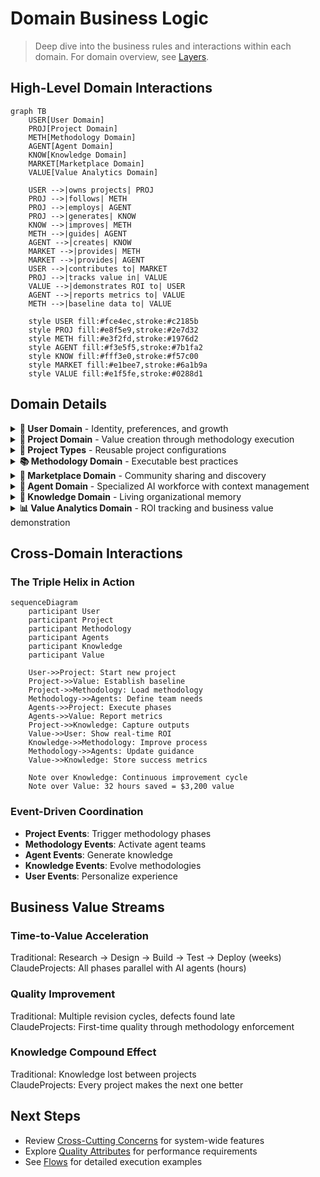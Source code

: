 # Domain Business Logic

> Deep dive into the business rules and interactions within each domain. For domain overview, see [Layers](Layers.md#domain-layer---triple-helix-core).

## High-Level Domain Interactions

```mermaid
graph TB
    USER[User Domain]
    PROJ[Project Domain]
    METH[Methodology Domain]
    AGENT[Agent Domain]
    KNOW[Knowledge Domain]
    MARKET[Marketplace Domain]
    VALUE[Value Analytics Domain]
    
    USER -->|owns projects| PROJ
    PROJ -->|follows| METH
    PROJ -->|employs| AGENT
    PROJ -->|generates| KNOW
    KNOW -->|improves| METH
    METH -->|guides| AGENT
    AGENT -->|creates| KNOW
    MARKET -->|provides| METH
    MARKET -->|provides| AGENT
    USER -->|contributes to| MARKET
    PROJ -->|tracks value in| VALUE
    VALUE -->|demonstrates ROI to| USER
    AGENT -->|reports metrics to| VALUE
    METH -->|baseline data to| VALUE
    
    style USER fill:#fce4ec,stroke:#c2185b
    style PROJ fill:#e8f5e9,stroke:#2e7d32
    style METH fill:#e3f2fd,stroke:#1976d2
    style AGENT fill:#f3e5f5,stroke:#7b1fa2
    style KNOW fill:#fff3e0,stroke:#f57c00
    style MARKET fill:#e1bee7,stroke:#6a1b9a
    style VALUE fill:#e1f5fe,stroke:#0288d1
```

## Domain Details

<details>
<summary><b>👤 User Domain</b> - Identity, preferences, and growth</summary>

### Business Rules
- Users must authenticate before accessing system
- Each user owns exactly one workspace (personal workspace)
- Workspace contains all user's projects and settings
- User preferences cascade to all their projects
- Growth level unlocks advanced features
- Users can share individual projects with others
- Time to first value must be tracked and < 5 minutes
- Achievement milestones trigger feature unlocks
- Personalized learning paths adapt to user's domain

### Enhanced Growth Journey

```mermaid
stateDiagram-v2
    [*] --> Onboarding: First Login
    Onboarding --> Novice: Complete Tutorial (< 15 min)
    Novice --> Practitioner: 5 Projects + 80% Quality Score
    Practitioner --> Expert: 20 Projects + Customize Methodology
    Expert --> Master: 50 Projects + Train Custom Agent
    Master --> Leader: Create & Share Content
    Leader --> Influencer: 100+ Downloads + 4.5★ Rating
    
    Onboarding: Guided setup, instant project
    Novice: Templates, basic agents
    Practitioner: All methodologies, parallel agents
    Expert: Customize workflows, advanced analytics
    Master: Create project types, train agents
    Leader: Marketplace access, revenue share
    Influencer: Premium features, speaking opportunities
    
    note right of Onboarding
        Track: Time to first value
        Target: < 5 minutes
        Metric: First AI output
    end note
    
    note right of Leader
        Unlock: Marketplace monetization
        Revenue: 70% creator share
    end note
```

### Achievement System

```mermaid
graph TB
    subgraph "Milestones"
        M1[First Project Complete]
        M2[First 10x Result]
        M3[Week Streak]
        M4[Domain Expert]
        M5[Methodology Master]
    end
    
    subgraph "Unlocks"
        U1[Advanced Templates]
        U2[Parallel Agents]
        U3[Custom Workflows]
        U4[Marketplace Access]
        U5[Revenue Sharing]
    end
    
    subgraph "Metrics"
        T1[Projects Completed]
        T2[Time Saved]
        T3[Quality Scores]
        T4[Knowledge Contributed]
    end
    
    M1 --> U1
    M2 --> U2
    M3 --> U3
    M4 --> U4
    M5 --> U5
    
    T1 --> M1
    T2 --> M2
    T3 --> M4
    T4 --> M5
```

### Skill Progression Tracking

```typescript
interface UserProgression {
  level: UserLevel
  experience: {
    totalProjects: number
    successfulProjects: number
    totalTimeSaved: Duration
    averageQualityScore: Percentage
  }
  
  achievements: Achievement[]
  unlockedFeatures: Feature[]
  
  learningPath: {
    currentPhase: LearningPhase
    completedModules: Module[]
    recommendedNext: Module[]
    domainSpecialization: Domain
  }
  
  metrics: {
    timeToFirstValue: Duration
    timeToProductivity: Duration
    adoptionVelocity: Rate
    masteryProgress: Percentage
  }
}
```

### Personalized Onboarding

```mermaid
sequenceDiagram
    participant User
    participant Onboarding
    participant QuickStart
    participant ValueDemo
    participant FirstProject
    
    User->>Onboarding: Sign up
    Onboarding->>User: Welcome + Role Selection
    User->>Onboarding: Select "Innovation Consultant"
    Onboarding->>QuickStart: Load domain-specific flow
    QuickStart->>ValueDemo: Show before/after example
    ValueDemo->>User: "3 weeks → 4 hours" demo
    User->>FirstProject: Start with template
    FirstProject->>User: First AI output (< 30s)
    Note over User: First value achieved!
    FirstProject->>User: Guide through completion
    User->>Onboarding: Complete (< 15 min total)
```

### Permission Model
- **Owner**: Full control over own workspace
- **Collaborator**: Can edit shared projects
- **Viewer**: Read-only access to shared projects
- **Guest**: Limited access to specific deliverables
- **Influencer**: Extended API limits, beta features

### Workspace Entity

```mermaid
graph TB
    USER[User]
    WORK[Workspace]
    
    subgraph "Workspace Contains"
        PROJ[Projects]
        PT[Project Types]
        PREF[Preferences]
        TEMP[Templates]
        TEAM[Team Settings]
    end
    
    USER -->|owns exactly one| WORK
    WORK --> PROJ
    WORK --> PT
    WORK --> PREF
    WORK --> TEMP
    WORK --> TEAM
    
    style USER fill:#fce4ec,stroke:#c2185b
    style WORK fill:#f8bbd0,stroke:#ad1457
```

**Workspace Features:**
- **One-to-One with User**: Each user has exactly one personal workspace
- **Project Container**: All user's projects live within their workspace
- **Settings Hub**: Workspace-level preferences and configurations
- **Template Library**: Custom templates and project types
- **Collaboration Space**: Share individual projects while keeping workspace private
- **Resource Management**: Track usage limits and quotas

</details>


<details>
<summary><b>📁 Project Domain</b> - Value creation through methodology execution</summary>

### Business Rules
- Projects exist within a user's workspace
- Projects must be created from a project type
- Cannot execute without assigned methodology
- All deliverables must be living documents
- Productivity metrics tracked automatically
- Knowledge capture is continuous, not post-hoc
- Individual projects can be shared without exposing entire workspace

### Project Lifecycle

```mermaid
stateDiagram-v2
    [*] --> Created: From Type
    Created --> Planned: Methodology Selected
    Planned --> Active: Execution Started
    Active --> Paused: Temporary Hold
    Paused --> Active: Resume
    Active --> Completed: Goals Achieved
    Completed --> Archived: Knowledge Captured
    
    Active --> Active: Phase Transitions
    
    note right of Active
        Managed by integrated
        Agile PM system with
        sprints and tasks
    end note
```

### Productivity Measurement

```mermaid
graph LR
    subgraph "Traditional Baseline"
        T1[40 hours]
        T2[3 revisions]
        T3[60% reuse]
    end
    
    subgraph "With ClaudeProjects"
        C1[4 hours]
        C2[0 revisions]
        C3[85% reuse]
    end
    
    subgraph "10x Metrics"
        M1[10x Speed]
        M2[3x Quality]
        M3[1.4x Reuse]
    end
    
    T1 --> M1
    C1 --> M1
    T2 --> M2
    C2 --> M2
    T3 --> M3
    C3 --> M3
    
    style M1 fill:#4caf50,color:#fff
    style M2 fill:#4caf50,color:#fff
    style M3 fill:#4caf50,color:#fff
```

### Living Deliverables
- Auto-update when source data changes
- Version history with explanations
- Proactive refresh suggestions
- Cross-project synchronization

### Project Management Integration
- **Agile PM**: Built-in sprint planning and tracking
- **Task Management**: Break down methodology phases into tasks
- **Agent Assignment**: Assign tasks to appropriate AI agents
- **Progress Tracking**: Real-time visibility into project status
- **Sprint Reviews**: Automated retrospectives with insights

</details>

<details>
<summary><b>🎯 Project Types</b> - Reusable project configurations</summary>

### Business Rules
- Built-in types cannot be deleted
- Custom types can extend OR be completely new
- Types define default methodology
- Types specify agent team composition
- Types are private to workspace (future: marketplace)

### Type Inheritance

```mermaid
graph TB
    subgraph "System Types"
        BASE[Base Project Type]
        DS[Design Sprint]
        SALES[Sales Campaign]
        MKT[Marketing Campaign]
    end
    
    subgraph "Custom Types"
        CDS[My Design Sprint]
        CSALES[Enterprise Sales]
    end
    
    BASE --> DS
    BASE --> SALES
    BASE --> MKT
    DS --> CDS
    SALES --> CSALES
    
    style BASE fill:#e3f2fd
    style CDS fill:#ce93d8
    style CSALES fill:#ce93d8
```

### Type Components
- **Methodology**: Default workflow
- **Agent Team**: Pre-assigned specialists
- **Templates**: Starting documents
- **Metrics**: Success criteria
- **Settings**: Project defaults

</details>

<details>
<summary><b>📚 Methodology Domain</b> - Executable best practices</summary>

### Business Rules
- Methodologies have mandatory phases
- Quality gates cannot be skipped
- Each phase has success criteria
- Methodologies learn from outcomes
- Custom methodologies require validation

### Methodology Evolution

```mermaid
graph LR
    V1[Version 1.0]
    USE1[Project Uses]
    LEARN1[Capture Learnings]
    V2[Version 1.1]
    USE2[More Projects]
    LEARN2[Pattern Detection]
    V3[Version 2.0]
    
    V1 --> USE1
    USE1 --> LEARN1
    LEARN1 --> V2
    V2 --> USE2
    USE2 --> LEARN2
    LEARN2 --> V3
    
    style V1 fill:#bbdefb
    style V2 fill:#90caf9
    style V3 fill:#64b5f6
```

### Quality Gates
- **Entry Criteria**: Prerequisites met
- **Phase Validation**: Deliverables complete
- **Exit Criteria**: Quality standards met
- **Automated Checks**: AI validation
- **Human Override**: With justification

### Methodology Library
| Category | Count | Examples |
|----------|-------|----------|
| Innovation | 5 | Design Sprint, Double Diamond, Jobs-to-be-Done |
| Sales | 4 | MEDDIC, Challenger, Solution Selling, SPIN |
| Marketing | 6 | Growth Hacking, Content Strategy, ABM |
| Development | 5 | Agile, Waterfall, DDD, TDD, DevOps |
| Consulting | 4 | McKinsey 7S, BCG Matrix, Blue Ocean |

</details>

<details>
<summary><b>🏪 Marketplace Domain</b> - Community sharing and discovery</summary>

### Business Rules
- All shared content must pass quality validation
- Methodologies and agents can be published independently
- Publishers maintain ownership but grant usage rights
- Community ratings help surface quality content
- Versioning ensures compatibility

### Marketplace Components

```mermaid
graph TB
    subgraph "Repository"
        METH_REPO[Methodology Repository]
        AGENT_REPO[Agent Repository]
        TMPL_REPO[Template Repository]
    end
    
    subgraph "Discovery"
        SEARCH[Search Engine]
        REC[Recommendation Engine]
        CAT[Category Browser]
    end
    
    subgraph "Quality"
        VAL[Validation Service]
        TEST[Testing Framework]
        CERT[Certification Process]
    end
    
    subgraph "Community"
        RATE[Ratings & Reviews]
        DISC[Discussions]
        CONTRIB[Contributor Profiles]
    end
```

### Publishing Workflow

```mermaid
stateDiagram-v2
    [*] --> Draft: Create Content
    Draft --> Submitted: Submit for Review
    Submitted --> Testing: Automated Tests
    Testing --> Review: Community Review
    Review --> Approved: Pass Quality Gates
    Review --> Rejected: Fail Quality Gates
    Rejected --> Draft: Fix Issues
    Approved --> Published: Available in Marketplace
    Published --> Updated: New Version
    Updated --> Testing: Re-validate
```

### Discovery Features
- **Search**: Full-text and semantic search
- **Categories**: Browse by domain, complexity, use case
- **Recommendations**: Based on user profile and project history
- **Trending**: Popular and newly featured content
- **Collections**: Curated sets for specific industries

### Quality Assurance
- **Automated Testing**: Syntax validation, compatibility checks
- **Community Review**: Peer validation process
- **Usage Analytics**: Track effectiveness metrics
- **Continuous Monitoring**: Flag degraded quality
- **Version Compatibility**: Ensure backward compatibility

</details>

<details>
<summary><b>🤖 Agent Domain</b> - Specialized AI workforce with context management</summary>

### Business Rules
- Agents have defined specializations
- Teams form based on methodology needs
- Agents can work in parallel
- Performance tracked per agent
- Agents improve through usage
- Context persists across sessions
- Context evolves based on outcomes

### Agent Specialization Matrix

```mermaid
graph TB
    subgraph "By Domain"
        D1[Innovation Agents]
        D2[Sales Agents]
        D3[Marketing Agents]
        D4[Technical Agents]
    end
    
    subgraph "By Function"
        F1[Research Agents]
        F2[Analysis Agents]
        F3[Creative Agents]
        F4[Builder Agents]
    end
    
    subgraph "By Role"
        R1[Lead Agents]
        R2[Support Agents]
        R3[Review Agents]
        R4[Integration Agents]
    end
    
    TASK[Project Task]
    TASK --> D1
    TASK --> F1
    TASK --> R1
```

### Team Formation Rules
- Methodology specifies required roles
- System matches best available agents
- Parallel execution when possible
- Automatic workload balancing
- Fallback agents for availability

### Performance Tracking
- Task completion time
- Output quality scores
- Collaboration effectiveness
- Learning rate
- User satisfaction

### Agent Context Management

```mermaid
graph TB
    subgraph "Context Types"
        WORK[Working Memory]
        PROJ[Project Context]
        LEARN[Learning Context]
        COLLAB[Collaboration Context]
    end
    
    subgraph "Context Operations"
        SWITCH[Context Switching]
        PERSIST[Context Persistence]
        SHARE[Context Sharing]
        EVOLVE[Context Evolution]
    end
    
    AGENT[Agent Core] --> WORK
    AGENT --> PROJ
    AGENT --> LEARN
    AGENT --> COLLAB
    
    WORK --> SWITCH
    PROJ --> PERSIST
    COLLAB --> SHARE
    LEARN --> EVOLVE
```

### Context Components

#### Working Memory
- **Current Task**: Active goal and progress
- **Recent Actions**: Last N operations for continuity
- **Temporary State**: Session-specific information
- **Active Tools**: Currently loaded capabilities

#### Project Context
- **Project History**: All past interactions on project
- **Methodology State**: Current phase and progress
- **Deliverables**: Generated artifacts and documents
- **Decisions**: Key choices and rationale

#### Learning Context
- **Performance Metrics**: Success/failure patterns
- **Effective Strategies**: What worked well
- **User Preferences**: Learned style preferences
- **Domain Knowledge**: Accumulated expertise

#### Collaboration Context
- **Team State**: Other agents' current work
- **Handoff Points**: Clear transition information
- **Shared Goals**: Team objectives
- **Communication History**: Inter-agent messages

### Context Lifecycle

```mermaid
stateDiagram-v2
    [*] --> Initialize: Agent Activated
    Initialize --> Load: Restore Context
    Load --> Active: Working
    Active --> Save: Checkpoint
    Save --> Active: Continue
    Active --> Handoff: Team Collaboration
    Handoff --> Active: Resume
    Active --> Complete: Task Done
    Complete --> Persist: Store Learning
    Persist --> [*]
    
    note right of Save
        Periodic saves ensure
        no context loss
    end note
```

### Context Evolution Mechanism
- **Pattern Recognition**: Identify successful approaches
- **Preference Learning**: Adapt to user style
- **Knowledge Accumulation**: Build domain expertise
- **Performance Optimization**: Improve based on metrics
- **Collaborative Learning**: Learn from team interactions

</details>

<details>
<summary><b>🧠 Knowledge Domain</b> - Living organizational memory</summary>

### Business Rules
- All project artifacts become knowledge
- Knowledge links automatically form
- Patterns emerge from usage
- Insights proactively surface
- Privacy controls respect boundaries

### Knowledge Flow

```mermaid
graph TB
    subgraph "Capture"
        C1[Project Decisions]
        C2[Agent Outputs]
        C3[User Actions]
        C4[Outcomes]
    end
    
    subgraph "Process"
        P1[Extract Patterns]
        P2[Find Connections]
        P3[Generate Insights]
    end
    
    subgraph "Apply"
        A1[Improve Methods]
        A2[Train Agents]
        A3[Suggest Actions]
    end
    
    C1 --> P1
    C2 --> P1
    C3 --> P2
    C4 --> P3
    
    P1 --> A1
    P2 --> A2
    P3 --> A3
```

### Living Document Features
- **Auto-Update**: When sources change
- **Version Intelligence**: Explain why changed
- **Cross-Reference**: Link related docs
- **Predictive Updates**: Suggest refreshes
- **Quality Decay**: Flag stale content

### Organizational Learning
- Success pattern recognition
- Failure analysis and prevention
- Best practice extraction
- Predictive recommendations
- Knowledge gap identification

</details>

<details>
<summary><b>📊 Value Analytics Domain</b> - ROI tracking and business value demonstration</summary>

### Business Rules
- Every project must establish baseline metrics before starting
- Time tracking runs automatically during all project activities
- Quality metrics derived from methodology compliance and outputs
- ROI calculations update in real-time as work progresses
- Value reports generated automatically at project milestones
- Historical data improves future baseline estimates
- All metrics respect user privacy settings

### Value Tracking Components

```mermaid
graph TB
    subgraph "Measurement Layer"
        BASE[Baseline Capture]
        TIME[Time Tracking]
        QUALITY[Quality Metrics]
        RESOURCE[Resource Usage]
    end
    
    subgraph "Analysis Layer"
        COMPARE[Comparison Engine]
        ROI[ROI Calculator]
        TREND[Trend Analysis]
        PREDICT[Predictive Modeling]
    end
    
    subgraph "Reporting Layer"
        DASH[ROI Dashboard]
        REPORT[Value Reports]
        EXPORT[Export Service]
        SHARE[Stakeholder Views]
    end
    
    BASE --> COMPARE
    TIME --> COMPARE
    QUALITY --> ROI
    RESOURCE --> ROI
    COMPARE --> DASH
    ROI --> DASH
    TREND --> REPORT
    PREDICT --> REPORT
```

### Baseline Establishment

```typescript
interface ProjectBaseline {
  traditional: {
    estimatedDuration: Duration
    estimatedCost: Money
    expectedRevisions: number
    resourceRequirements: Resource[]
    qualityExpectations: QualityMetrics
  }
  
  historical: {
    similarProjects: ProjectReference[]
    averageMetrics: AggregatedMetrics
    industryBenchmarks: Benchmark[]
  }
  
  target: {
    duration: Duration  // 10x improvement goal
    quality: QualityScore  // Higher quality target
    cost: Money  // Reduced cost target
  }
}
```

### Real-Time Value Tracking

```mermaid
sequenceDiagram
    participant Project
    participant TimeTracker
    participant QualityMonitor
    participant ROIEngine
    participant Dashboard
    
    Project->>TimeTracker: Start task
    loop Every action
        TimeTracker->>ROIEngine: Update time spent
        QualityMonitor->>ROIEngine: Update quality score
    end
    ROIEngine->>Dashboard: Calculate current ROI
    Dashboard->>Dashboard: Update visualizations
    
    Note over Dashboard: Shows real-time:
    Note over Dashboard: - Time saved: 32 hours
    Note over Dashboard: - Cost saved: $3,200
    Note over Dashboard: - ROI: 16x
```

### ROI Calculation Framework

```typescript
class ROICalculator {
  calculateROI(project: Project): ROIMetrics {
    const baseline = project.baseline
    const actual = project.actualMetrics
    
    return {
      timeSavings: {
        hours: baseline.traditional.duration - actual.duration,
        percentage: (1 - actual.duration / baseline.traditional.duration) * 100,
        dollarValue: this.hourlyRate * savedHours
      },
      
      qualityImprovement: {
        revisionsAvoided: baseline.expectedRevisions - actual.revisions,
        defectReduction: baseline.defectRate - actual.defectRate,
        satisfactionIncrease: actual.satisfaction - baseline.satisfaction
      },
      
      costSavings: {
        directLabor: this.calculateLaborSavings(baseline, actual),
        opportunityCost: this.calculateOpportunityCost(timeSaved),
        qualityCost: this.calculateQualityCost(qualityImprovement)
      },
      
      totalROI: {
        percentage: (totalValue - investment) / investment * 100,
        multiplier: totalValue / investment,
        paybackPeriod: investment / monthlyValue
      }
    }
  }
}
```

### Value Reporting

```mermaid
graph LR
    subgraph "Report Types"
        EXEC[Executive Summary]
        DETAIL[Detailed Analysis]
        COMP[Comparative Report]
        TREND[Trend Report]
    end
    
    subgraph "Formats"
        PDF[PDF Export]
        PPT[PowerPoint]
        DASH[Dashboard Link]
        API[API Data]
    end
    
    subgraph "Audiences"
        STAKE[Stakeholders]
        TEAM[Team Members]
        FINANCE[Finance Dept]
        MARKET[Marketing]
    end
    
    EXEC --> PDF
    DETAIL --> DASH
    COMP --> PPT
    TREND --> API
    
    PDF --> STAKE
    DASH --> TEAM
    PPT --> FINANCE
    API --> MARKET
```

### Success Metrics Tracking

| Metric | Measurement | Target | Dashboard Display |
|--------|------------|--------|-------------------|
| Time to Value | First output timestamp | < 5 min | Green/Yellow/Red |
| Productivity Gain | Time saved vs baseline | 10x | Multiplier chart |
| Quality Improvement | Defects, revisions | 50% less | Trend line |
| Cost Reduction | $ saved | 90% | Savings counter |
| User Satisfaction | NPS score | > 70 | Gauge chart |

### Integration Points

- **Project Domain**: Provides task timing and outcomes
- **Methodology Domain**: Supplies baseline estimates and quality standards  
- **Agent Domain**: Reports execution metrics and performance
- **User Domain**: Tracks individual productivity growth
- **Knowledge Domain**: Historical data for better baselines

</details>

## Cross-Domain Interactions

### The Triple Helix in Action

```mermaid
sequenceDiagram
    participant User
    participant Project
    participant Methodology
    participant Agents
    participant Knowledge
    participant Value
    
    User->>Project: Start new project
    Project->>Value: Establish baseline
    Project->>Methodology: Load methodology
    Methodology->>Agents: Define team needs
    Agents->>Project: Execute phases
    Agents->>Value: Report metrics
    Project->>Knowledge: Capture outputs
    Value->>User: Show real-time ROI
    Knowledge->>Methodology: Improve process
    Methodology->>Agents: Update guidance
    Value->>Knowledge: Store success metrics
    
    Note over Knowledge: Continuous improvement cycle
    Note over Value: 32 hours saved = $3,200 value
```

### Event-Driven Coordination
- **Project Events**: Trigger methodology phases
- **Methodology Events**: Activate agent teams
- **Agent Events**: Generate knowledge
- **Knowledge Events**: Evolve methodologies
- **User Events**: Personalize experience

## Business Value Streams

### Time-to-Value Acceleration
Traditional: Research → Design → Build → Test → Deploy (weeks)  
ClaudeProjects: All phases parallel with AI agents (hours)

### Quality Improvement
Traditional: Multiple revision cycles, defects found late  
ClaudeProjects: First-time quality through methodology enforcement

### Knowledge Compound Effect
Traditional: Knowledge lost between projects  
ClaudeProjects: Every project makes the next one better

## Next Steps

- Review [Cross-Cutting Concerns](Cross-Cutting.md) for system-wide features
- Explore [Quality Attributes](Quality-Attributes.md) for performance requirements
- See [Flows](Flows.md) for detailed execution examples
